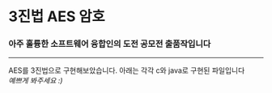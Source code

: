 # 3진법 AES 암호 

### 아주 훌륭한 소프트웨어 융합인의 도전 공모전 출품작입니다

---

<span>
AES를 3진법으로 구현해보았습니다.
아래는 각각 c와 java로 구현된 파일입니다
<br><I>예쁘게 봐주세요 :)</I></br>
</span>

